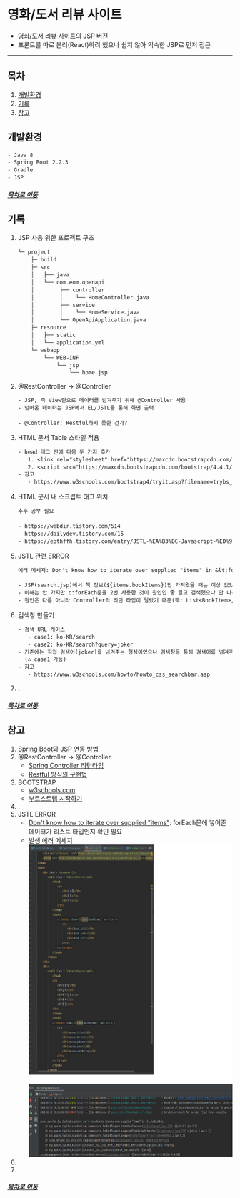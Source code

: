 영화/도서 리뷰 사이트
=====
* [영화/도서 리뷰 사이트](https://github.com/nara1030/spring-board)의 JSP 버전
* 프론트를 따로 분리(React)하려 했으나 쉽지 않아 익숙한 JSP로 먼저 접근
- - -
## 목차
1. [개발환경](#개발환경)
2. [기록](#기록)
3. [참고](#참고)

## 개발환경
```txt
- Java 8
- Spring Boot 2.2.3
- Gradle
- JSP
```

##### [목차로 이동](#목차)

## 기록
1. JSP 사용 위한 프로젝트 구조  
	```txt
	└─ project
	    ├─ build
		├─ src
		│   ├── java
		│   └── com.eom.openapi
		│        ├── controller
		│        │    └── HomeController.java
		│        ├── service
		│        │    └── HomeService.java
		│        └── OpenApiApplication.java
		├─ resource
		│   ├── static
		│   └── application.yml
		└─ webapp
		    └── WEB-INF
			    └── jsp
				    └── home.jsp
	```
2. @RestController → @Controller  
	```txt
	- JSP, 즉 View단으로 데이터를 넘겨주기 위해 @Controller 사용
	- 넘어온 데이터는 JSP에서 EL/JSTL을 통해 화면 출력
	
	- @Controller: Restful하지 못한 건가?
	```
3. HTML 문서 Table 스타일 적용  
	```txt
	- head 태그 안에 다음 두 가지 추가
	   1. <link rel="stylesheet" href="https://maxcdn.bootstrapcdn.com/bootstrap/4.4.1/css/bootstrap.min.css">
	   2. <script src="https://maxcdn.bootstrapcdn.com/bootstrap/4.4.1/js/bootstrap.min.js"></script>
	- 참고
	   - https://www.w3schools.com/bootstrap4/tryit.asp?filename=trybs_table_striped&stacked=h
	```
4. HTML 문서 내 스크립트 태그 위치  
	```txt
	추후 공부 필요
	
	- https://webdir.tistory.com/514
	- https://dailydev.tistory.com/15
	- https://epthffh.tistory.com/entry/JSTL-%EA%B3%BC-Javascript-%ED%98%BC%EC%9A%A9-%EC%82%AC%EC%9A%A9%EC%9D%98-%EC%8B%A4%EC%A0%9C%EC%82%AC%EB%A1%80
	```
5. JSTL 관련 ERROR  
	```txt
	에러 메세지: Don't know how to iterate over supplied "items" in &lt;forEach&gt;
	
	- JSP(search.jsp)에서 책 정보(${items.bookItems})만 가져왔을 때는 이상 없었음
	- 이해는 안 가지만 c:forEach문을 2번 사용한 것이 원인인 줄 알고 검색했으나 안 나옴
	- 원인은 다름 아니라 Controller의 리턴 타입이 달랐기 때문(책: List<BookItem>, 영화: MovieItems)
	```
6. 검색창 만들기  
	```txt
	- 검색 URL 케이스
	   - case1: ko-KR/search
       - case2: ko-KR/search?query=joker
	- 기존에는 직접 검색어(joker)를 넘겨주는 형식이었으나 검색창을 통해 검색어를 넘겨주는 형식으로 수정
	  (∴ case1 가능)
	- 참고
	   - https://www.w3schools.com/howto/howto_css_searchbar.asp
	```
7. .

##### [목차로 이동](#목차)

## 참고
1. [Spring Boot와 JSP 연동 방법](https://mia-dahae.tistory.com/131)
2. @RestController → @Controller
	* [Spring Controller 리턴타입](http://wonwoo.ml/index.php/post/2007)
	* [Restful 방식의 구현법](https://wondongho.tistory.com/76)
3. BOOTSTRAP 
	* [w3schools.com](https://www.w3schools.com/bootstrap4/bootstrap_forms.asp)
	* [부트스트랩 시작하기](http://bootstrapk.com/getting-started/)
4. .
5. JSTL ERROR
	* [Don't know how to iterate over supplied "items"](https://sshbug.tistory.com/213): forEach문에 넣어준 데이터가 리스트 타입인지 확인 필요
	* 발생 에러 메세지  
		<img src="./img/jstl_error_01.png" width="800" height="700"></br>
6. .
7. .

##### [목차로 이동](#목차)